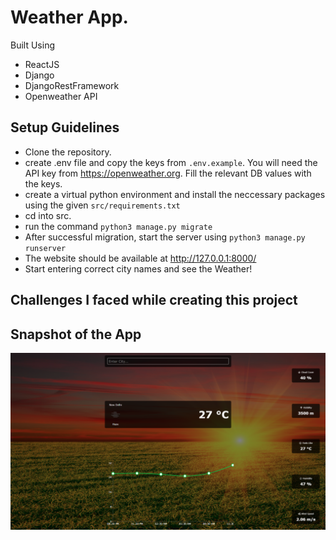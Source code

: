 # Weather App.
 Built Using 
 - ReactJS
 - Django
 - DjangoRestFramework
 - Openweather API

## Setup Guidelines

- Clone the repository.
- create .env file and copy the keys from `.env.example`. You will need the API key from https://openweather.org. Fill the relevant DB values with the keys.
- create a virtual python environment and install the neccessary packages using the given `src/requirements.txt`
- cd into src.
- run the command `python3 manage.py migrate`
- After successful migration, start the server using `python3 manage.py runserver`
- The website should be available at http://127.0.0.1:8000/
- Start entering correct city names and see the Weather!

## Challenges I faced while creating this project


## Snapshot of the App
![image](./src/frontend/src/assets/Screenshot%202023-10-22%20194310.png)
